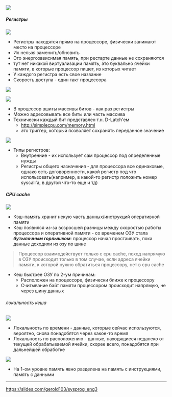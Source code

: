 
![](../_resources/Pasted%20image%2020241109170111.png)

##### Регистры
![](../_resources/Pasted%20image%2020241109170133.png)
- Регистры находятся прямо на процессоре, физически занимают место на процессоре
- Их нельзя заменить/обновить
- Это энергозависимая память, при рестарте данные не сохраняются
- тут нет никакой виртуализации память, это буквально ячейки памяти, в которые процессор пишет, из которых читает
- У каждого регистра есть свое название
- Скорость доступа - один такт процессора



![](../_resources/Pasted%20image%2020241109170540.png)


![](../_resources/Pasted%20image%2020241109174149.png)
- В процессор вшиты массивы битов - как раз регистры
- Можно адресовывать все биты или часть массива
- Технически каждый бит представлен т.н. D-Latch'ем
	- http://simplecpu.com/memory.html
	- это триггер, который позволяет сохранять переданное значение

![](../_resources/Pasted%20image%2020241109175018.png)
- Типы регистров:
	- Внутренние - их использует сам процессор под определенные нужды
	- Регистры общего назначения - для процессора все одинаковые, однако есть договоренности, какой регистр под что использовать(например, в какой-то регистр положить номер syscall'а, в другой что-то еще и тд)



##### CPU cache
![](../_resources/Pasted%20image%2020241111235116.png)
- Кэш-память хранит некую часть данных/инструкций оперативной памяти
- Кэш появился из-за возросшей разницы между скоростью работы процессора и оперативной памяти - со временем ОЗУ стала ***бутылочным горлышком***: процессор начал простаивать, пока данные доходили из озу по шине

>Процессор взаимодействует только с cpu cache, поход напрямую в ОЗУ происходит только в том случае, если адреса ячейки памяти, к которой нужно обратиться процессору, нет в cpu cache

- Кеш быстрее ОЗУ по 2-ум причинам:
	- Расположен на процессоре, физически ближе к процессору
	- Считывание байт памяти процессором происходит напрямую, не через шину данных

###### локальность кеша
![](../_resources/Pasted%20image%2020241111235735.png)
- Локальность по времени - данные, которые сейчас используются, вероятно, снова понадобятся через какое-то время
- Локальность по расположению - данные, находящиеся недалеко от текущей обрабатываемой ячейки, скорее всего, понадобятся при дальнейшей обработке


![](../_resources/Pasted%20image%2020241112000104.png)
- На 1-ом уровне память явно разделена на память с инструкциями, память с данными

---
https://slides.com/gerold103/sysprog_eng3